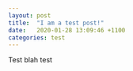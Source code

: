 ```yaml
---
layout: post
title:  "I am a test post!"
date:   2020-01-28 13:09:46 +1100
categories: test
---
```



Test blah test

[jekyll-docs]: https://jekyllrb.com/docs/home
[jekyll-gh]:   https://github.com/jekyll/jekyll
[jekyll-talk]: https://talk.jekyllrb.com/
